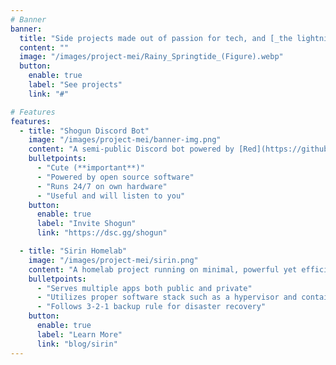 ```yaml
---
# Banner
banner:
  title: "Side projects made out of passion for tech, and [_the lightning maiden_](https://honkaiimpact3.fandom.com/wiki/Raiden_Mei)"
  content: ""
  image: "/images/project-mei/Rainy_Springtide_(Figure).webp"
  button:
    enable: true
    label: "See projects"
    link: "#"

# Features
features:
  - title: "Shogun Discord Bot"
    image: "/images/project-mei/banner-img.png"
    content: "A semi-public Discord bot powered by [Red](https://github.com/Cog-Creators/Red-DiscordBot) with functionality from open-source cogs created by the community."
    bulletpoints:
      - "Cute (**important**)"
      - "Powered by open source software"
      - "Runs 24/7 on own hardware"
      - "Useful and will listen to you"
    button:
      enable: true
      label: "Invite Shogun"
      link: "https://dsc.gg/shogun"

  - title: "Sirin Homelab"
    image: "/images/project-mei/sirin.png"
    content: "A homelab project running on minimal, powerful yet efficient set of hardware."
    bulletpoints:
      - "Serves multiple apps both public and private"
      - "Utilizes proper software stack such as a hypervisor and containerization"
      - "Follows 3-2-1 backup rule for disaster recovery"
    button:
      enable: true
      label: "Learn More"
      link: "blog/sirin"
---
```


